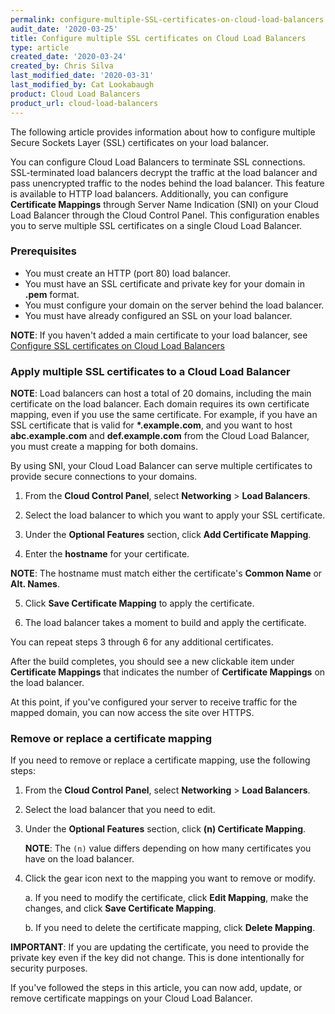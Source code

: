 ```yaml
---
permalink: configure-multiple-SSL-certificates-on-cloud-load-balancers
audit_date: '2020-03-25'
title: Configure multiple SSL certificates on Cloud Load Balancers
type: article
created_date: '2020-03-24'
created_by: Chris Silva
last_modified_date: '2020-03-31'
last_modified_by: Cat Lookabaugh
product: Cloud Load Balancers
product_url: cloud-load-balancers
---
```


The following article provides information about how to configure multiple Secure Sockets Layer (SSL) certificates on your load balancer.

You can configure Cloud Load Balancers to terminate SSL connections. SSL-terminated load balancers decrypt the traffic at the load balancer and pass unencrypted traffic to the nodes behind the load balancer. This feature is available to HTTP load balancers. Additionally, you can configure **Certificate Mappings** through Server Name Indication (SNI) on your Cloud Load Balancer through the Cloud Control Panel. This configuration enables you to serve multiple SSL certificates on a single Cloud Load Balancer. 

### Prerequisites

- You must create an HTTP (port 80) load balancer.
- You must have an SSL certificate and private key for your domain in **.pem** format.
- You must configure your domain on the server behind the load balancer. 
- You must have already configured an SSL on your load balancer.

**NOTE**: If you haven't added a main certificate to your load balancer, see [Configure SSL certificates on Cloud Load Balancers](https://docs-ospc.rackspace.com/support/how-to/cloud-load-balancers/configure-SSL-certificates-on-cloud-load-balancers/)


### Apply multiple SSL certificates to a Cloud Load Balancer

**NOTE**: Load balancers can host a total of 20 domains, including the main certificate on the load balancer. Each domain requires its own certificate mapping, even if you use the same certificate. For example, if you have an SSL certificate that is valid for **\*.example.com**, and you want to host **abc.example.com** and **def.example.com** from the Cloud Load Balancer, you must create a mapping for both domains.

By using SNI, your Cloud Load Balancer can serve multiple certificates to provide secure connections to your domains. 

1. From the **Cloud Control Panel**, select **Networking** > **Load Balancers**. 

2. Select the load balancer to which you want to apply your SSL certificate. 

3. Under the **Optional Features** section, click **Add Certificate Mapping**. 

4. Enter the **hostname** for your certificate. 

**NOTE**: The hostname must match either the certificate's **Common Name** or **Alt. Names**. 

5. Click **Save Certificate Mapping** to apply the certificate. 

6. The load balancer takes a moment to build and apply the certificate. 

You can repeat steps 3 through 6 for any additional certificates. 

After the build completes, you should see a new clickable item under **Certificate Mappings** that indicates the number of **Certificate Mappings** on the load balancer. 

At this point, if you've configured your server to receive traffic for the mapped domain, you can now access the site over HTTPS. 

### Remove or replace a certificate mapping

If you need to remove or replace a certificate mapping, use the following steps: 

1. From the **Cloud Control Panel**, select **Networking** > **Load Balancers**. 

2. Select the load balancer that you need to edit. 

3. Under the **Optional Features** section, click **(n) Certificate Mapping**.

   **NOTE**: The `(n)` value differs depending on how many certificates you have on the load balancer. 

4. Click the gear icon next to the mapping you want to remove or modify. 

   a. If you need to modify the certificate, click **Edit Mapping**, make the changes, and click **Save Certificate Mapping**. 

   b. If you need to delete the certificate mapping, click **Delete Mapping**.

**IMPORTANT**: If you are updating the certificate, you need to provide the private key even if the key did not change. This is done intentionally for security purposes. 


If you've followed the steps in this article, you can now add, update, or remove certificate mappings on your Cloud Load Balancer. 
